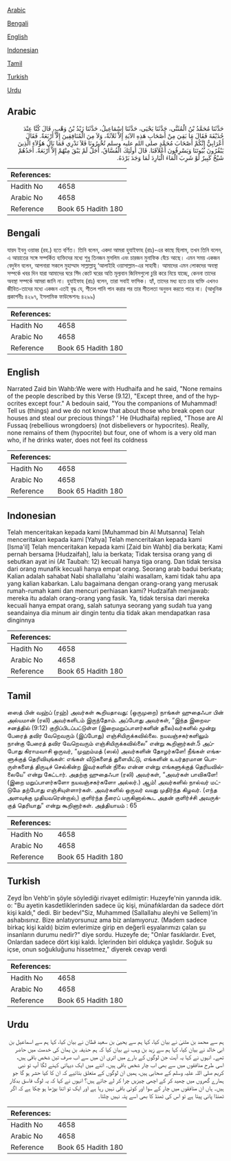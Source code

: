 [Arabic](#arabic)

[Bengali](#bengali)

[English](#english)

[Indonesian](#indonesian)

[Tamil](#tamil)

[Turkish](#turkish)

[Urdu](#urdu)

## Arabic


<div dir="rtl" lang="ar" style={{fontSize:'larger',backgroundColor:'#f8f9fa',padding:20}}>
حَدَّثَنَا مُحَمَّدُ بْنُ الْمُثَنَّى، حَدَّثَنَا يَحْيَى، حَدَّثَنَا إِسْمَاعِيلُ، حَدَّثَنَا زَيْدُ بْنُ وَهْبٍ، قَالَ كُنَّا عِنْدَ حُذَيْفَةَ فَقَالَ مَا بَقِيَ مِنْ أَصْحَابِ هَذِهِ الآيَةِ إِلاَّ ثَلاَثَةٌ، وَلاَ مِنَ الْمُنَافِقِينَ إِلاَّ أَرْبَعَةٌ‏.‏ فَقَالَ أَعْرَابِيٌّ إِنَّكُمْ أَصْحَابَ مُحَمَّدٍ صلى الله عليه وسلم تُخْبِرُونَا فَلاَ نَدْرِي فَمَا بَالُ هَؤُلاَءِ الَّذِينَ يَبْقُرُونَ بُيُوتَنَا وَيَسْرِقُونَ أَعْلاَقَنَا‏.‏ قَالَ أُولَئِكَ الْفُسَّاقُ، أَجَلْ لَمْ يَبْقَ مِنْهُمْ إِلاَّ أَرْبَعَةٌ‏.‏ أَحَدُهُمْ شَيْخٌ كَبِيرٌ لَوْ شَرِبَ الْمَاءَ الْبَارِدَ لَمَا وَجَدَ بَرْدَهُ‏.‏
</div>
<div style={{backgroundColor:'#f8f9fa',padding:20, marginBottom: 10}}><table> <thead> <tr> <th>References:</th> <th></th> </tr> </thead> <tbody><tr><td>Hadith No</td><td>4658</td></tr><tr><td>Arabic No</td><td>4658</td></tr><tr><td>Reference</td><td>Book 65 Hadith 180</td></tr></tbody></table></div>

## Bengali


<div dir="ltr" lang="bn" style={{fontSize:'larger',backgroundColor:'#f8f9fa',padding:20}}>
যায়দ ইবনু ওয়াহ্ব (রহ.) হতে বর্ণিত। তিনি বলেন, একদা আমরা হুযাইফাহ (রাঃ)-এর কাছে ছিলাম, তখন তিনি বলেন, এ আয়াতের সঙ্গে সম্পর্কিত ব্যক্তিদের মধ্যে শুধু তিনজন মুসলিম এবং চারজন মুনাফিক বেঁচে আছে। এমন সময় একজন বেদুঈন বলেন, আপনারা সকলে মুহাম্মাদ সাল্লাল্লাহু ‘আলাইহি ওয়াসাল্লাম-এর সাহাবী। আমাদের এমন লোকদের অবস্থা সম্পর্কে খবর দিন যারা আমাদের ঘরে সিঁদ কেটে ঘরের অতি মূল্যবান জিনিসগুলো চুরি করে নিয়ে যাচ্ছে, কেননা তাদের অবস্থা সম্পর্কে আমরা জানি না। হুযাইফাহ (রাঃ) বলেন, তারা সবাই ফাসিক। হ্যাঁ, তাদের মধ্য হতে চার ব্যক্তি এখনও জীবিত-তাদের মধ্যে একজন এতই বৃদ্ধ যে, শীতল পানি পান করার পর তার শীতলতা অনুভব করতে পারে না। (আধুনিক প্রকাশনীঃ ৪২৯৭, ইসলামিক ফাউন্ডেশনঃ ৪২৯৯)
</div>
<div style={{backgroundColor:'#f8f9fa',padding:20, marginBottom: 10}}><table> <thead> <tr> <th>References:</th> <th></th> </tr> </thead> <tbody><tr><td>Hadith No</td><td>4658</td></tr><tr><td>Arabic No</td><td>4658</td></tr><tr><td>Reference</td><td>Book 65 Hadith 180</td></tr></tbody></table></div>

## English


<div dir="ltr" lang="en" style={{fontSize:'larger',backgroundColor:'#f8f9fa',padding:20}}>
Narrated Zaid bin Wahb:We were with Hudhaifa and he said, "None remains of the people described by this Verse (9.12), "Except three, and of the hypocrites except four." A bedouin said, "You the companions of Muhammad! Tell us (things) and we do not know that about those who break open our houses and steal our precious things? ' He (Hudhaifa) replied, "Those are Al Fussaq (rebellious wrongdoers) (not disbelievers or hypocrites). Really, none remains of them (hypocrite) but four, one of whom is a very old man who, if he drinks water, does not feel its coldness
</div>
<div style={{backgroundColor:'#f8f9fa',padding:20, marginBottom: 10}}><table> <thead> <tr> <th>References:</th> <th></th> </tr> </thead> <tbody><tr><td>Hadith No</td><td>4658</td></tr><tr><td>Arabic No</td><td>4658</td></tr><tr><td>Reference</td><td>Book 65 Hadith 180</td></tr></tbody></table></div>

## Indonesian


<div dir="ltr" lang="id" style={{fontSize:'larger',backgroundColor:'#f8f9fa',padding:20}}>
Telah menceritakan kepada kami [Muhammad bin Al Mutsanna] Telah menceritakan kepada kami [Yahya] Telah menceritakan kepada kami [Isma'il] Telah menceritakan kepada kami [Zaid bin Wahb] dia berkata; Kami pernah bersama [Hudzaifah], lalu ia berkata; Tidak tersisa orang yang di sebutkan ayat ini (At Taubah: 12) kecuali hanya tiga orang. Dan tidak tersisa dari orang munafik kecuali hanya empat orang. Seorang arab badui berkata; Kalian adalah sahabat Nabi shallallahu 'alaihi wasallam, kami tidak tahu apa yang kalian kabarkan. Lalu bagaimana dengan orang-orang yang merusak rumah-rumah kami dan mencuri perhiasan kami? Hudzaifah menjawab: mereka itu adalah orang-orang yang fasik. Ya, tidak tersisa dari mereka kecuali hanya empat orang, salah satunya seorang yang sudah tua yang seandainya dia minum air dingin tentu dia tidak akan mendapatkan rasa dinginnya
</div>
<div style={{backgroundColor:'#f8f9fa',padding:20, marginBottom: 10}}><table> <thead> <tr> <th>References:</th> <th></th> </tr> </thead> <tbody><tr><td>Hadith No</td><td>4658</td></tr><tr><td>Arabic No</td><td>4658</td></tr><tr><td>Reference</td><td>Book 65 Hadith 180</td></tr></tbody></table></div>

## Tamil


<div dir="ltr" lang="ta" style={{fontSize:'larger',backgroundColor:'#f8f9fa',padding:20}}>
ஸைத் பின் வஹ்ப் (ரஹ்) அவர்கள் கூறியதாவது: (ஒருமுறை) நாங்கள் ஹுதைஃபா பின் அல்யமான் (ரலி) அவர்களிடம் இருந்தோம். அப்போது அவர்கள், “இந்த இறைவசனத்தில் (9:12) குறிப்பிடப்பட்டுள்ள (இறைமறுப்பாளர்களின் தலை)வர்களில் மூன்று பேரைத் தவிர வேறெவரும் (இப்போது) எஞ்சியிருக்கவில்லை. நயவஞ்சகர்களிலும் நான்கு பேரைத் தவிர வேறெவரும் எஞ்சியிருக்கவில்லை” என்று கூறினார்கள்.5 அப்போது கிராமவாசி ஒருவர், “முஹம்மத் (ஸல்) அவர்களின் தோழர்களே! நீங்கள் எங்களுக்குத் தெரிவியுங்கள்: எங்கள் வீடுகளைத் துளையிட்டு, எங்களின் உயர்தரமான பொருள்களைத் திருடிச் செல்கின்ற இவர்களின் நிலை என்ன என்று எங்களுக்குத் தெரியவில்லையே” என்று கேட்டார். அதற்கு ஹுதைஃபா (ரலி) அவர்கள், “அவர்கள் பாவிகளே! (இறை மறுப்பாளர்களோ நயவஞ்சகர்களோ அல்லர்.) ஆம்! அவர்களில் நால்வர் மட்டுமே தற்போது எஞ்சியுள்ளார்கள். அவர்களில் ஒருவர் வயது முதிர்ந்த கிழவர். (எந்த அளவுக்கு முதியவரென்றால்,) குளிர்ந்த நீரைப் பருகினால்கூட அதன் குளிர்ச்சி அவருக்குத் தெரியாது” என்று கூறினார்கள். அத்தியாயம் : 65
</div>
<div style={{backgroundColor:'#f8f9fa',padding:20, marginBottom: 10}}><table> <thead> <tr> <th>References:</th> <th></th> </tr> </thead> <tbody><tr><td>Hadith No</td><td>4658</td></tr><tr><td>Arabic No</td><td>4658</td></tr><tr><td>Reference</td><td>Book 65 Hadith 180</td></tr></tbody></table></div>

## Turkish


<div dir="ltr" lang="tr" style={{fontSize:'larger',backgroundColor:'#f8f9fa',padding:20}}>
Zeyd İbn Vehb'in şöyle söylediği rivayet edilmiştir: Huzeyfe'nin yanında idik. o: "Bu ayetin kasdetliklerinden sadece üç kişi, münafıklardan da sadece dört kişi kaldı," dedi. Bir bedevl"Siz, Muhammed (Sallallahu aleyhi ve Sellem)'in ashabısınız. Bize anlatıyorsunuz ama biz anlamıyoruz. (Madem sadece birkaç kişi kaldı) bizim evlerimize girip en değerli eşyalarımızı çalan şu insanların durumu nedir?" diye sordu. Huzeyfe de; "Onlar fasıklardır. Evet, Onlardan sadece dört kişi kaldı. İçlerinden biri oldukça yaşlıdır. Soğuk su içse, onun soğukluğunu hissetmez," diyerek cevap verdi
</div>
<div style={{backgroundColor:'#f8f9fa',padding:20, marginBottom: 10}}><table> <thead> <tr> <th>References:</th> <th></th> </tr> </thead> <tbody><tr><td>Hadith No</td><td>4658</td></tr><tr><td>Arabic No</td><td>4658</td></tr><tr><td>Reference</td><td>Book 65 Hadith 180</td></tr></tbody></table></div>

## Urdu


<div dir="rtl" lang="ur" style={{fontSize:'larger',backgroundColor:'#f8f9fa',padding:20}}>
ہم سے محمد بن مثنیٰ نے بیان کیا، کہا ہم سے یحییٰ بن سعید قطان نے بیان کیا، کہا ہم سے اسماعیل بن ابی خالد نے بیان کیا، کہا ہم سے زید بن وہب نے بیان کیا کہ ہم حذیفہ بن یمان کی خدمت میں حاضر تھے۔ انہوں نے کہا یہ آیت جن لوگوں کے بارے میں اتری ان میں سے اب صرف تین شخص باقی ہیں، اسی طرح منافقوں میں سے بھی اب چار شخص باقی ہیں۔ اتنے میں ایک دیہاتی کہنے لگا آپ تو نبی کریم صلی اللہ علیہ وسلم کے صحابی ہیں، ہمیں ان لوگوں کے متعلق بتائیے کہ ان کا کیا حشر ہو گا جو ہمارے گھروں میں چھید کر کے اچھی چیزیں چرا کر لے جاتے ہیں؟ انہوں نے کہا کہ یہ لوگ فاسق بدکار ہیں۔ ہاں ان منافقوں میں چار کے سوا اور کوئی باقی نہیں رہا ہے اور ایک تو اتنا بوڑھا ہو چکا ہے کہ اگر ٹھنڈا پانی پیتا ہے تو اس کی ٹھنڈ کا بھی اسے پتہ نہیں چلتا۔
</div>
<div style={{backgroundColor:'#f8f9fa',padding:20, marginBottom: 10}}><table> <thead> <tr> <th>References:</th> <th></th> </tr> </thead> <tbody><tr><td>Hadith No</td><td>4658</td></tr><tr><td>Arabic No</td><td>4658</td></tr><tr><td>Reference</td><td>Book 65 Hadith 180</td></tr></tbody></table></div>